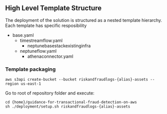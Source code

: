 ## High Level Template Structure
The deployment of the solution is structured as a nested template hierarchy. Each template has specific resposibility


* base.yaml
  * timestreamflow.yaml
    * neptunebasestackexistinginfra
  * neptuneflow.yaml
    * athenaconnector.yaml



### Template packaging

```
aws s3api create-bucket --bucket riskandfraudlogs-{alias}-assets --region us-east-1
```

Go to root of repository folder and execute:
```
cd {home}/guidance-for-transactional-fraud-detection-on-aws
sh ./deployment/setup.sh riskandfraudlogs-{alias}-assets
```